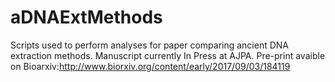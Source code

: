 # aDNAExtMethods
Scripts used to perform analyses for paper comparing ancient DNA extraction methods. Manuscript currently In Press at AJPA. Pre-print avaible on Bioarxiv:http://www.biorxiv.org/content/early/2017/09/03/184119
